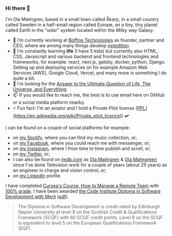 ### Hi there 👋

I'm Ola Malmgren, based in a small town called Åkarp, in a small country called Sweden in a half-small region called Europe, on a tiny, tiny planet called Earth in the "solar" system located within the Milky way Galaxy.

- 🔭 I’m currently working at [Boffins Technologies](https://boffins.se/) as founder, partner and CEO, where we among many things develop [nxtedition](http://nxtedition.com/)
- 🌱 I’m constantly learning **life** (I have 5 kids) but currently also HTML, CSS, Javascript and various backend and frontend technologies and frameworks, for example: react, next.js, gatsby, docker, python, Django. Setting up and deploying services on for example Amazon Web Services (AWS), Google Cloud, Vercel, and many more is something I do quite a bit.
- 🤔 I’m looking for the [Answer to the Ultimate Question of Life, The Universe, and Everything](https://en.wikipedia.org/wiki/Douglas_Adams).
- 📫 If you would like to reach me, the best is to use email here on GitHub or a social media platform nearby.
- ⚡ Fun fact: I'm an aviator and I hold a Private Pilot license ([PPL](https://en.wikipedia.org/wiki/Private_pilot_licence)](https://en.wikipedia.org/wiki/Private_pilot_licence)) 🛩

I can be found on a couple of social platforms for example:

- on [my Spotify](https://open.spotify.com/user/1142657294/playlists), where you can find my music collection, or;
- on [my Facebook](https://www.facebook.com/ola.malmgren), where you could reach me with messenger, or;
- on [my Instagram](https://www.instagram.com/aviatorola/), where I from time to time publish and scroll, or;
- on [my Twitter](https://twitter.com/OlaMamgren), or;
- I can also be found on [imdb.com](https://www.imdb.com/) as [Ola Malmgren](https://www.imdb.com/name/nm1529231/) & [Ola Malmgreen](https://www.imdb.com/name/nm1545213/) since I've done Television work for a couple of years (about 25 years) as an engineer in charge and vision control, or;
- on [my LinkedIn](https://www.linkedin.com/in/olamalmgren/) profile.

I have completed [Cursea's Course, How to Manage a Remote Team](https://www.coursera.org/learn/remote-team-management) with [100% grade](/assets/Coursera_82DAMNQ7PHEK.pdf).
I have been awarded [the Code Institute Diploma in Software Development with Merit](https://www.credential.net/02b4bbd5-7d7e-4b6a-acd0-cf9f37a5176c#gs.uf37gv) ([pdf](/assets/56h6xn3a_1680258245354.pdf)).

> The Diploma in Software Development is credit-rated by Edinburgh Napier University at level 8 on the Scottish Credit & Qualifications Framework (SCQF) with 60 SCQF credit points. Level 8 on the SCQF is equivalent to level 5 on the European Qualifications Framework (EQF).
